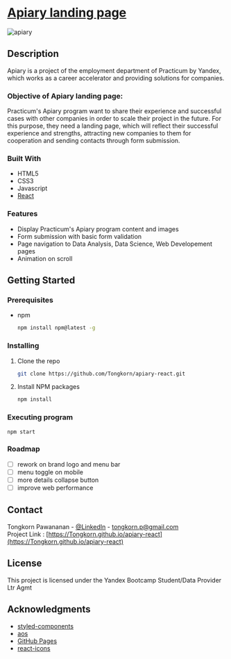 # [Apiary landing page](https://Tongkorn.github.io/apiary-react)

![apiary](https://user-images.githubusercontent.com/33220341/133957466-39eba5ab-3783-4990-bd2a-868abbfe13fe.png)

## Description

Apiary is a project of the employment department of Practicum by Yandex, which works as a career accelerator and providing solutions for companies.

### Objective of Apiary landing page:

Practicum's Apiary program want to share their experience and successful cases with other companies in order to scale their project in the future. For this purpose, they need a landing page, which will 
reflect their successful experience and strengths, attracting new companies to them for 
cooperation and sending contacts through form submission.

### Built With

* HTML5
* CSS3
* Javascript
* [React](https://reactjs.org/) 

### Features

* Display Practicum's Apiary program content and images
* Form submission with basic form validation
* Page navigation to Data Analysis, Data Science, Web Developement pages 
* Animation on scroll

## Getting Started

### Prerequisites

* npm
  ```sh
  npm install npm@latest -g
  ```

### Installing

1. Clone the repo
   ```sh
   git clone https://github.com/Tongkorn/apiary-react.git
   ```
3. Install NPM packages
   ```sh
   npm install
   ```

### Executing program

```
npm start
```

### Roadmap

- [ ] rework on brand logo and menu bar
- [ ] menu toggle on mobile
- [ ] more details collapse button 
- [ ] improve web performance

## Contact

Tongkorn Pawananan - [@LinkedIn](https://www.linkedin.com/in/tpawananan/) - tongkorn.p@gmail.com <br>
Project Link : [https://Tongkorn.github.io/apiary-react](https://Tongkorn.github.io/apiary-react)

## License

This project is licensed under the Yandex Bootcamp Student/Data Provider Ltr Agmt

## Acknowledgments

* [styled-components](https://styled-components.com/)
* [aos](https://michalsnik.github.io/aos/)
* [GitHub Pages](https://pages.github.com)
* [react-icons](https://react-icons.github.io/react-icons/)

